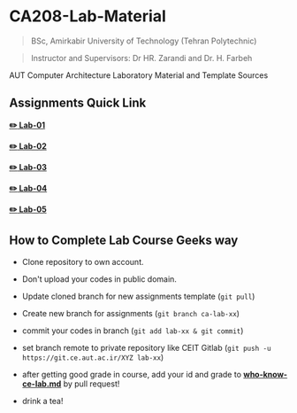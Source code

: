 # CA208-Lab-Material

> BSc, Amirkabir University of Technology (Tehran Polytechnic)

> Instructor and Supervisors: Dr HR. Zarandi and Dr. H. Farbeh

AUT Computer Architecture Laboratory Material and Template Sources

## Assignments Quick Link

[**:pencil2: Lab-01**](https://github.com/aut-ce/CA208-Lab-Material/tree/master/Lab-01/assignment)

[**:pencil2: Lab-02**](https://github.com/aut-ce/CA208-Lab-Material/tree/master/Lab-02/assignment)

[**:pencil2: Lab-03**](https://github.com/aut-ce/CA208-Lab-Material/tree/master/Lab-03/assignment)

[**:pencil2: Lab-04**](https://github.com/aut-ce/CA208-Lab-Material/tree/master/Lab-04/assignment)

[**:pencil2: Lab-05**](https://github.com/aut-ce/CA208-Lab-Material/tree/master/Lab-05/assignment)

## How to Complete Lab Course Geeks way
* Clone repository to own account.

* Don't upload your codes in public domain.

* Update cloned branch for new assignments template (`git pull`)

* Create new branch for assignments (`git branch ca-lab-xx`)

* commit your codes in branch (`git add lab-xx & git commit`)

* set branch remote to private repository like CEIT Gitlab (`git push -u https://git.ce.aut.ac.ir/XYZ lab-xx`)

* after getting good grade in course, add your id and grade to [**who-know-ce-lab.md**](./who-know-ce-lab.md) by pull request!

* drink a tea!
